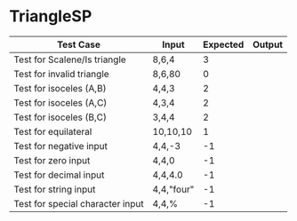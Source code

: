 # TriangleSP

Test Case | Input | Expected | Output
--------- |-------|--------|---------
Test for Scalene/Is triangle |8,6,4 | 3 |
Test for invalid triangle |8,6,80 | 0 |
Test for isoceles (A,B) |4,4,3 | 2 |
Test for isoceles (A,C) |4,3,4 | 2 |
Test for isoceles (B,C) |3,4,4 | 2 |
Test for equilateral |10,10,10 | 1 |
Test for negative input |4,4,-3 | -1 |
Test for zero input |4,4,0 | -1 |
Test for decimal input |4,4,4.0 | -1 |
Test for string input |4,4,"four" | -1 |
Test for special character input |4,4,% | -1 |
